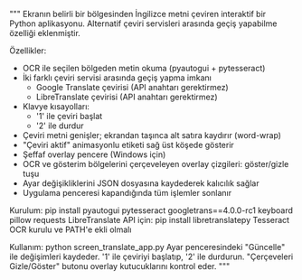 """
Ekranın belirli bir bölgesinden İngilizce metni çeviren interaktif bir Python aplikasyonu.
Alternatif çeviri servisleri arasında geçiş yapabilme özelliği eklenmiştir.

Özellikler:
- OCR ile seçilen bölgeden metin okuma (pyautogui + pytesseract)
- İki farklı çeviri servisi arasında geçiş yapma imkanı
  * Google Translate çevirisi (API anahtarı gerektirmez)
  * LibreTranslate çevirisi (API anahtarı gerektirmez)
- Klavye kısayolları: 
  * '1' ile çeviri başlat
  * '2' ile durdur
- Çeviri metni genişler; ekrandan taşınca alt satıra kaydırır (word-wrap)
- "Çeviri aktif" animasyonlu etiketi sağ üst köşede gösterir
- Şeffaf overlay pencere (Windows için)
- OCR ve gösterim bölgelerini çerçeveleyen overlay çizgileri: göster/gizle tuşu
- Ayar değişikliklerini JSON dosyasına kaydederek kalıcılık sağlar
- Uygulama penceresi kapandığında tüm işlemler sonlanır

Kurulum:
    pip install pyautogui pytesseract googletrans==4.0.0-rc1 keyboard pillow requests
    LibreTranslate API için: pip install libretranslatepy
    Tesseract OCR kurulu ve PATH'e ekli olmalı

Kullanım:
    python screen_translate_app.py
    Ayar penceresindeki "Güncelle" ile değişimleri kaydeder.
    '1' ile çeviriyi başlatıp, '2' ile durdurun.
    "Çerçeveleri Gizle/Göster" butonu overlay kutucuklarını kontrol eder.
"""

<!---
NotWeyn/NotWeyn is a ✨ special ✨ repository because its `README.md` (this file) appears on your GitHub profile.
You can click the Preview link to take a look at your changes.
--->
